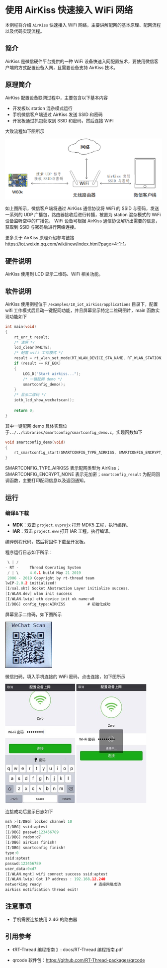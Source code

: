 # 使用 AirKiss 快速接入 WiFi 网络

本例程将介绍 `AirKiss` 快速接入 WiFi 网络，主要讲解配网的基本原理、配网流程以及代码实现流程。

## 简介

AirKiss 是微信硬件平台提供的一种 WiFi 设备快速入网配置技术，要使用微信客户端的方式配置设备入网，且需要设备支持 AirKiss 技术。

## 原理简介

AirKiss 配置设备联网过程中，主要包含以下基本内容

- 开发板以 station 混杂模式运行
- 手机微信客户端通过 AirKiss 发送 SSID 和密码
- 开发板通过抓包获取到 SSID 和密码，然后连接 WiFI 

大致流程如下图所示

![设备联网示意图](../../docs/figures/18_iot_airkiss/airkiss_online.png)

如上图所示，微信客户端将通过 AirKiss 通信协议将 WiFi 的 SSID 与密码，发送一系列的 UDP 广播包，路由器接收后进行转播，被置为 station 混杂模式的 WiFi 设备监听空中的广播包， WiFi 设备可根据 AirKiss 通信协议解析出需要的信息，获取到 SSID 与密码后进行网络连接。

更多关于 AirKiss 原理介绍参考链接 <https://iot.weixin.qq.com/wiki/new/index.html?page=4-1-1>。

## 硬件说明

AirKiss 使用到 LCD 显示二维码、WiFi 相关功能。

## 软件说明

AirKiss 使用例程位于 `/examples/18_iot_airkiss/applications` 目录下，配置 wifi 工作模式后启动一键配网功能，并且屏幕显示特定二维码图片，main 函数实现功能如下

```c
int main(void)
{
    rt_err_t result;
    /* 清屏 */
    lcd_clear(WHITE);
    /* 配置 wifi 工作模式 */
    result = rt_wlan_set_mode(RT_WLAN_DEVICE_STA_NAME, RT_WLAN_STATION);
    if (result == RT_EOK)
    {
        LOG_D("Start airkiss...");
        /* 一键配网 demo */
        smartconfig_demo();
    }
    /* 显示二维码 */
    iotb_lcd_show_wechatscan();

    return 0;
}
```

其中一键配网 demo 具体实现位于`../../libraries/smartconfig/smartconfig_demo.c`，实现函数如下

```c
void smartconfig_demo(void)
{
    rt_smartconfig_start(SMARTCONFIG_TYPE_AIRKISS, SMARTCONFIG_ENCRYPT_NONE, RT_NULL, smartconfig_result);
}
```

SMARTCONFIG_TYPE_AIRKISS 表示配网类型为 AirKiss；SMARTCONFIG_ENCRYPT_NONE 表示无加密；`smartconfig_result` 为配网回调函数，主要打印配网信息以及返回通知。

## 运行

### 编译&下载

- **MDK**：双击 `project.uvprojx` 打开 MDK5 工程，执行编译。
- **IAR**：双击 `project.eww` 打开 IAR 工程，执行编译。

编译例程代码，然后将固件下载至开发板。

程序运行日志如下所示：

```c
 \ | /      
- RT -     Thread Operating System        
 / | \     4.0.1 build May 21 2019      
 2006 - 2019 Copyright by rt-thread team  
lwIP-2.0.2 initialized!                  
[I/sal.skt] Socket Abstraction Layer initialize success.                      
[I/WLAN.dev] wlan init success             
[I/WLAN.lwip] eth device init ok name:w0  
[I/DBG] config_type:AIRKISS          # 初始化成功  
```
屏幕显示二维码，如下图所示

![二维码](../../docs/figures/18_iot_airkiss/wechat_scan.jpg)

微信扫码，填入手机连接的 WiFi 密码，点击连接，如下图所示

![二维码](../../docs/figures/18_iot_airkiss/wechat_input.png)

连接成功后显示日志如下

```c
msh >[I/DBG] locked channel 10            
[I/DBG] ssid:aptest                      
[I/DBG] passwd:123456789                  
[I/DBG] radom:d7                          
[I/DBG] airkiss finish!                 
[I/DBG] smartconfig finish!             
type:0                                    
ssid:aptest                              
passwd:123456789                           
user_data:0xd7                           
[I/WLAN.mgnt] wifi connect success ssid:aptest   
[I/WLAN.lwip] Got IP address : 192.168.12.240    
networking ready!                       # 连接网络成功
airkiss notification thread exit!   
```

## 注意事项

- 手机需要连接使用 2.4G 的路由器


## 引用参考

- 《RT-Thread 编程指南 》: docs/RT-Thread 编程指南.pdf

- qrcode 软件包：<https://github.com/RT-Thread-packages/qrcode>

